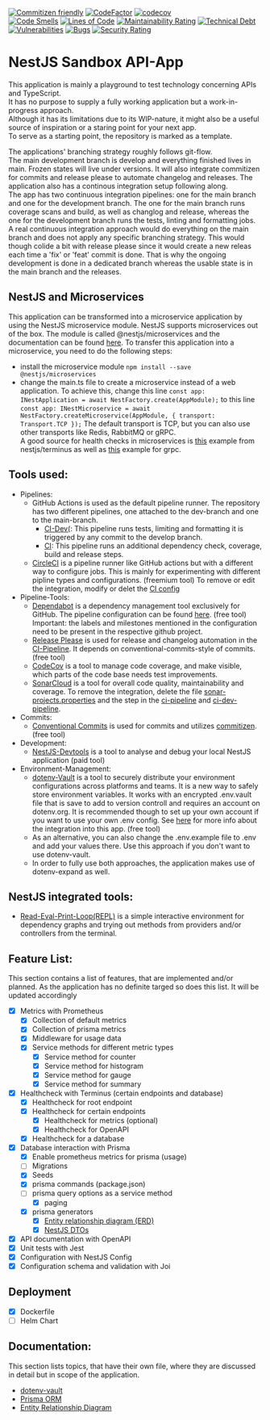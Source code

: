 [![Commitizen friendly](https://img.shields.io/badge/commitizen-friendly-brightgreen.svg)](http://commitizen.github.io/cz-cli/)
[![CodeFactor](https://www.codefactor.io/repository/github/noctua84/nestjs-sandbox/badge)](https://www.codefactor.io/repository/github/noctua84/nestjs-sandbox)
[![codecov](https://codecov.io/gh/noctua84/NestJS-Sandbox/graph/badge.svg?token=JZMjRX3oRi)](https://codecov.io/gh/noctua84/NestJS-Sandbox)  
[![Code Smells](https://sonarcloud.io/api/project_badges/measure?project=noctua84_NestJS-Sandbox&metric=code_smells)](https://sonarcloud.io/summary/new_code?id=noctua84_NestJS-Sandbox)
[![Lines of Code](https://sonarcloud.io/api/project_badges/measure?project=noctua84_NestJS-Sandbox&metric=ncloc)](https://sonarcloud.io/summary/new_code?id=noctua84_NestJS-Sandbox)
[![Maintainability Rating](https://sonarcloud.io/api/project_badges/measure?project=noctua84_NestJS-Sandbox&metric=sqale_rating)](https://sonarcloud.io/summary/new_code?id=noctua84_NestJS-Sandbox)
[![Technical Debt](https://sonarcloud.io/api/project_badges/measure?project=noctua84_NestJS-Sandbox&metric=sqale_index)](https://sonarcloud.io/summary/new_code?id=noctua84_NestJS-Sandbox)
[![Vulnerabilities](https://sonarcloud.io/api/project_badges/measure?project=noctua84_NestJS-Sandbox&metric=vulnerabilities)](https://sonarcloud.io/summary/new_code?id=noctua84_NestJS-Sandbox)
[![Bugs](https://sonarcloud.io/api/project_badges/measure?project=noctua84_NestJS-Sandbox&metric=bugs)](https://sonarcloud.io/summary/new_code?id=noctua84_NestJS-Sandbox)
[![Security Rating](https://sonarcloud.io/api/project_badges/measure?project=noctua84_NestJS-Sandbox&metric=security_rating)](https://sonarcloud.io/summary/new_code?id=noctua84_NestJS-Sandbox)
  
# NestJS Sandbox API-App
This application is mainly a playground to test technology concerning APIs and TypeScript.  
It has no purpose to supply a fully working application but a work-in-progress approach.  
Although it has its limitations due to its WIP-nature,
it might also be a useful source of inspiration or a staring point for your next app.  
To serve as a starting point, the repository is marked as a template.
  
The applications' branching strategy roughly follows git-flow.  
The main development branch is develop and everything finished lives in main. Frozen states will live under versions. It will also integrate commitizen for commits and release please to automate changelog and releases. The application also has a continous integration setup following along.  
The app has two continuous integration pipelines: one for the main branch and one for the development branch. The one for the main branch runs coverage scans and build, as well as changlog and release, whereas the one for the development branch runs the tests, linting and formatting jobs.  
A real continuous integration approach would do everything on the main branch and does not apply any specific branching strategy. This would though colide a bit with release please since it would create a new releas each time a 'fix' or 'feat' commit is done. That is why the ongoing development is done in a dedicated branch whereas the usable state is in the main branch and the releases. 

## NestJS and Microservices
This application can be transformed into a microservice application by using the NestJS microservice module.
NestJS supports microservices out of the box. The module is called @nestjs/microservices and the documentation can be found [here](https://docs.nestjs.com/microservices/basics).
To transfer this application into a microservice, you need to do the following steps:
- install the microservice module ``` npm install --save @nestjs/microservices ```
- change the main.ts file to create a microservice instead of a web application.
  To achieve this, change this line ``` const app: INestApplication = await NestFactory.create(AppModule); ``` 
  to this line ``` const app: INestMicroservice = await NestFactory.createMicroservice(AppModule, { transport: Transport.TCP }); ```
The default transport is TCP, but you can also use other transports like Redis, RabbitMQ or gRPC.  
A good source for health checks in microservices is [this](https://github.com/nestjs/terminus/blob/master/sample/002-microservice-app/src/health/health.controller.ts) example from nestjs/terminus
as well as [this](https://github.com/nestjs/terminus/blob/master/sample/004-grpc-app/src/server/health/health.controller.ts) example for grpc.

## Tools used:
- Pipelines:
  - GitHub Actions is used as the default pipeline runner. The repository has two different pipelines, one attached to the dev-branch and one to the main-branch.
    - [CI-Dev(](./.github/workflows/ci-dev.yml): This pipeline runs tests, limiting and formatting it is triggered by any commit to the develop branch.
    - [CI](./.github/workflows/ci.yml): This pipeline runs an additional dependency check, coverage, build and release steps.  
  - [CircleCI](https://www.circleci.com) is a pipeline runner like GitHub actions but with a different way to configure jobs. This is mainly for experimenting with different pipline types and configurations. (freemium tool) To remove or edit the integration, modify or delet the [CI config](./.circleci/config.yml)
- Pipeline-Tools:
    - [Dependabot](https://github.com/dependabot) is a dependency management tool exclusively for GitHub. The pipeline configuration can be found [here](./.github/dependabot.yml). (free tool)  
    Important: the labels and milestones mentioned in the configuration need to be present in the respective github project.
    - [Release Please](https://github.com/googleapis/release-please) is used for release and changelog automation in the [CI-Pipeline](./.github/workflows/ci.yml). It depends on conventional-commits-style of commits. (free tool)
    - [CodeCov](https://codecov.io) is a tool to manage code coverage, and make visible, which parts of the code base needs test improvements.
    - [SonarCloud](https://sonarcloud.io) is a tool for overall code quality, maintainability and coverage. To remove the integration, delete the file [sonar-projects.properties](./sonar-project.properties) and the step in the [ci-pipeline](./.github/workflows/ci.yml) and [ci-dev-pipeline](./.github/workflows/ci-dev.yml).
- Commits:
    - [Conventional Commits](https://www.conventionalcommits.org/en/v1.0.0/) is used for commits and utilizes [commitizen](https://github.com/commitizen/cz-cli). (free tool)
- Development:
    - [NestJS-Devtools](devtools.nestjs.com) is a tool to analyse and debug your local NestJS application (paid tool)
- Environment-Management:
    - [dotenv-Vault](https://www.dotenv.org/docs) is a tool to securely distribute your environment configurations across platforms and teams. It is a new way to safely store environment variables. It works with an encrypted .env.vault file that is save to add to version controll and requires an account on dotenv.org. It is recommended though to set up your own account if you want to use your own .env config. See [here](#dotenv-vault) for more info about the integration into this app. (free tool)
    - As an alternative, you can also change the .env.example file to .env and add your values there. Use this approach if you don't want to use dotenv-vault.
    - In order to fully use both approaches, the application makes use of dotenv-expand as well.

## NestJS integrated tools:
- [Read-Eval-Print-Loop(REPL)](docs.nestjs.com/recipes/repl) is a simple interactive environment for dependency graphs and trying out methods from providers and/or controllers from the terminal.

## Feature List:
This section contains a list of features, that are implemented and/or planned. As the application has no definite targed so does this list. It will be updated accordingly
- [x] Metrics with Prometheus
  - [x] Collection of default metrics
  - [x] Collection of prisma metrics
  - [x] Middleware for usage data
  - [x] Service methods for different metric types
    - [x] Service method for counter
    - [x] Service method for histogram
    - [x] Service method for gauge
    - [x] Service method for summary
- [x] Healthcheck with Terminus (certain endpoints and database)
  - [x] Healthcheck for root endpoint
  - [x] Healthcheck for certain endpoints
    - [x] Healthcheck for metrics (optional)
    - [x] Healthcheck for OpenAPI
  - [x] Healthcheck for a database
- [x] Database interaction with Prisma
  - [x] Enable prometheus metrics for prisma (usage)
  - [ ] Migrations
  - [x] Seeds
  - [x] prisma commands (package.json)
  - [ ] prisma query options as a service method
    - [x] paging  
  - [x] prisma generators
    - [x] [Entity relationship diagram (ERD)](./documentation/prisma-orm.md#erd-generator)  
    - [x] [NestJS DTOs](./documentation/prisma-orm.md#nestjs-dto-generator)
- [x] API documentation with OpenAPI
- [x] Unit tests with Jest
- [x] Configuration with NestJS Config
- [x] Configuration schema and validation with Joi

## Deployment
- [x] Dockerfile
- [ ] Helm Chart

## Documentation:
This section lists topics, that have their own file, where they are discussed in detail but in scope of the application.  
- [dotenv-vault](./documentation/dotenv-vault.md)  
- [Prisma ORM](./documentation/prisma-orm.md)
- [Entity Relationship Diagram](./documentation/ERD.md)

